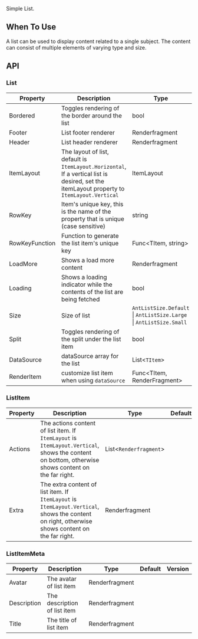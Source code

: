 ﻿Simple List.

## When To Use

A list can be used to display content related to a single subject. The content can consist of multiple elements of varying type and size.

## API

### List

| Property | Description | Type | Default | Version |
| --- | --- | --- | --- | --- |
| Bordered | Toggles rendering of the border around the list | bool | false |  |
| Footer | List footer renderer | Renderfragment | - |  |
| Header | List header renderer | Renderfragment | - |  |
| ItemLayout | The layout of list, default is `ItemLayout.Horizontal`, If a vertical list is desired, set the itemLayout property to `ItemLayout.Vertical` | ItemLayout | ItemLayout.Horizontal |  |
| RowKey | Item's unique key, this is the name of the property that is unique (case sensitive) | string |  |
| RowKeyFunction | Function to generate the list item's unique key| Func<TItem, string> |   |  |
| LoadMore | Shows a load more content | Renderfragment |  |  |
| Loading | Shows a loading indicator while the contents of the list are being fetched | bool | false |  |
| Size | Size of list | `AntListSize.Default` \| `AntListSize.Large` \| `AntListSize.Small` | `AntListSize.Default` |  |
| Split | Toggles rendering of the split under the list item | bool | true |  |
| DataSource | dataSource array for the list | List<`TItem`> |  |  |
| RenderItem | customize list item when using `dataSource` | Func<TItem, RenderFragment> | |  |


### ListItem

| Property | Description | Type | Default | Version |
| --- | --- | --- | --- | --- |
| Actions | The actions content of list item. If `ItemLayout` is `ItemLayout.Vertical`, shows the content on bottom, otherwise shows content on the far right. | List<`Renderfragment`> |  |  |
| Extra | The extra content of list item. If `ItemLayout` is `ItemLayout.Vertical`, shows the content on right, otherwise shows content on the far right. | Renderfragment |  |  |

### ListItemMeta

| Property    | Description                  | Type              | Default | Version |
| ----------- | ---------------------------- | ----------------- | ------- | ------- |
| Avatar      | The avatar of list item      | Renderfragment |  |  |
| Description | The description of list item | Renderfragment |  |  |
| Title       | The title of list item       | Renderfragment |  |  |